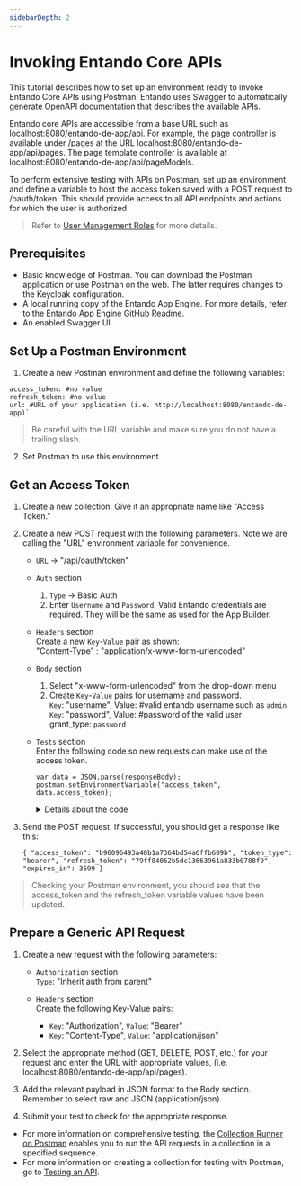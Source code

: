 ```yaml
---
sidebarDepth: 2
---
```


# Invoking Entando Core APIs

This tutorial describes how to set up an environment ready to invoke Entando Core APIs using Postman. Entando uses Swagger to automatically generate OpenAPI documentation that describes the available APIs.

Entando core APIs are accessible from a base URL such as localhost:8080/entando-de-app/api. For example, the page controller is available under /pages at the URL localhost:8080/entando-de-app/api/pages. The page template controller is available at localhost:8080/entando-de-app/api/pageModels.

To perform extensive testing with APIs on Postman, set up an environment and define a variable to host the access token saved with a POST request to /oauth/token. This should provide access to all API endpoints and actions for which the user is authorized. 
    
> Refer to [User Management Roles](../../docs/consume/identity-management.md#authorization) for more details.

## Prerequisites

* Basic knowledge of Postman. You can download the Postman application or use Postman on the web. The latter requires changes to the Keycloak configuration.
* A local running copy of the Entando App Engine. For more details, refer to the [Entando App Engine GitHub Readme](https://github.com/entando/entando-de-app/blob/develop/README.md#using-swagger).
* An enabled Swagger UI
    
## Set Up a Postman Environment 

1. Create a new Postman environment and define the following variables:
```
access_token: #no value
refresh_token: #no value
url: #URL of your application (i.e. http://localhost:8080/entando-de-app)`
```
> Be careful with the URL variable and make sure you do not have a trailing slash.
2. Set Postman to use this environment.

## Get an Access Token

1. Create a new collection. Give it an appropriate name like "Access Token." 
2. Create a new POST request with the following parameters. Note we are calling the "URL" environment variable for convenience.
     
     * `URL` →  "/api/oauth/token"

     * `Auth` section
         1. `Type` → Basic Auth
         2. Enter `Username` and `Password`. Valid Entando credentials are required. They will be the same as used for the App Builder. 
   
     * `Headers` section \
         Create a new `Key`-`Value` pair as shown: \
         "Content-Type" : "application/x-www-form-urlencoded"

     * `Body` section 
         1. Select "x-www-form-urlencoded" from the drop-down menu
         2. Create `Key`-`Value` pairs for username and password.\
              `Key`: "username", Value: #valid entando username such as `admin` \
              `Key`: "password", Value: #password of the valid user\
               grant_type: `password`

     * `Tests` section\
       Enter the following code so new requests can make use of the access token. 
         ```
         var data = JSON.parse(responseBody);
         postman.setEnvironmentVariable("access_token", data.access_token);
         ```
          <details><summary>Details about the code</summary>The first line of code defines a variable called "data", which hosts the JSON-parsed responseBody from the POST request sent to /oauth/token. The second line sets the environment variable "access_token" to the value returned by the POST request.</details>

3. Send the POST request.  If successful, you should get a response like this:

     `{
      "access_token": "b96096493a40b1a7364bd54a6ffb609b",
      "token_type": "bearer",
      "refresh_token": "79ff84062b5dc13663961a833b0788f9",
      "expires_in": 3599
       }`

>Checking your Postman environment, you should see that the access_token and the refresh_token variable values have been updated.

## Prepare a Generic API Request

1. Create a new request with the following parameters:

     * `Authorization` section \
         `Type`: "Inherit auth from parent"

     * `Headers` section \
         Create the following Key-Value pairs:
         * `Key`: "Authorization", `Value`: "Bearer"
         * `Key`: "Content-Type", `Value`: "application/json"
 
2. Select the appropriate method (GET, DELETE, POST, etc.) for your request and enter the URL with appropriate values, (i.e. localhost:8080/entando-de-app/api/pages). 
3. Add the relevant payload in JSON format to the Body section. Remember to select raw and JSON (application/json).
4. Submit your test to check for the appropriate response. 

* For more information on comprehensive testing, the [Collection Runner on Postman](https://learning.postman.com/docs/running-collections/intro-to-collection-runs/) enables you to run the API requests in a collection in a specified sequence. 
* For more information on creating a collection for testing with Postman, go to [Testing an API](https://learning.postman.com/docs/designing-and-developing-your-api/testing-an-api/).

